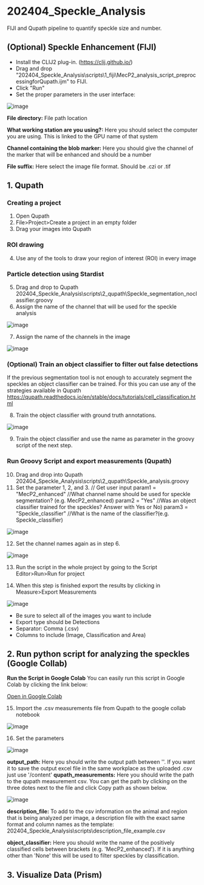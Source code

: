# 202404_Speckle_Analysis
FIJI and Qupath pipeline to quantify speckle size and number.

## (Optional) Speckle Enhancement (FIJI)
- Install the CLIJ2 plug-in. (https://clij.github.io/)
- Drag and drop "202404_Speckle_Analysis\scripts\1_fiji\MecP2_analysis_script_preprocessingforQupath.ijm" to FIJI.
- Click "Run"
- Set the proper parameters in the user interface:

![image](https://github.com/user-attachments/assets/0995d6e1-c327-4003-8923-81076b0bd385)

**File directory:** File path location

**What working station are you using?:** Here you should select the computer you are using. This is linked to the GPU name of that system

**Channel containing the blob marker:** Here you should give the channel of the marker that will be enhanced and should be a number 

**File suffix:** Here select the image file format. Should be .czi or .tif

## 1. Qupath
### Creating a project
1. Open Qupath
2. File>Project>Create a project in an empty folder
3. Drag your images into Qupath
   
### ROI drawing
4. Use any of the tools to draw your region of interest (ROI) in every image
   
### Particle detection using Stardist
5. Drag and drop to Qupath 202404_Speckle_Analysis\scripts\2_qupath\Speckle_segmentation_noclassifier.groovy
6. Assign the name of the channel that will be used for the speckle analysis

![image](https://github.com/user-attachments/assets/38cf8fd2-57e6-48fd-827e-5ddfa8b49d14)

7. Assign the name of the channels in the image

![image](https://github.com/user-attachments/assets/5559c199-dc03-4863-ae4d-63bd88e5554a)

### (Optional) Train an object classifier to filter out false detections
If the previous segmentation tool is not enough to accurately segment the speckles an object classifier can be trained. For this you can use any of the strategies available in Qupath https://qupath.readthedocs.io/en/stable/docs/tutorials/cell_classification.html

8. Train the object classifier with ground truth annotations.

![image](https://github.com/user-attachments/assets/76b4645a-95e1-4162-80f4-72a543be4ab8)

9. Train the object classifier and use the name as parameter in the groovy script of the next step.

### Run Groovy Script and export measurements (Qupath)
10. Drag and drop into Qupath 202404_Speckle_Analysis\scripts\2_qupath\Speckle_analysis.groovy
11. Set the parameter 1, 2, and 3.
// Get user input
param1 = "MecP2_enhanced" //What channel name should be used for speckle segmentation? (e.g. MecP2_enhanced)
param2 = "Yes" //Was an object classifier trained for the speckles? Answer with Yes or No)
param3 = "Speckle_classifier" //What is the name of the classifier?(e.g. Speckle_classifier)

![image](https://github.com/user-attachments/assets/6febf88d-978a-48e2-a6ca-99adca99fd87)

12. Set the channel names again as in step 6.

![image](https://github.com/user-attachments/assets/1bfc96e6-58b5-4e01-bdb2-dbac943e2179)

13. Run the script in the whole project by going to the Script Editor>Run>Run for project

14. When this step is finished export the results by clicking in Measure>Export Measurements

![image](https://github.com/user-attachments/assets/86e97520-ca34-41ec-94af-a40e033cbbc2)

- Be sure to select all of the images you want to include
- Export type should be Detections
- Separator: Comma (.csv)
- Columns to include (Image, Classification and Area)

## 2. Run python script for analyzing the speckles (Google Collab)
**Run the Script in Google Colab**
You can easily run this script in Google Colab by clicking the link below:

[Open in Google Colab](https://colab.research.google.com/github/vib-bic-projects/202404_Speckle_Analysis\scripts\3_python\Laura_speckle_analysis_script.ipynb)

15. Import the .csv measurements file from Qupath to the google collab notebook

![image](https://github.com/user-attachments/assets/0ad485f8-67d4-491b-987a-7e9f0e3d9474)

16. Set the parameters

![image](https://github.com/user-attachments/assets/75f68364-1d28-4fc1-b772-cc6f549441c1)

**output_path:** Here you should write the output path between ''. If you want it to save the output excel file in the same workplace as the uploaded .csv just use '/content'
**qupath_measurements:** Here you should write the path to the qupath measurement csv. You can get the path by clicking on the three dotes next to the file and click Copy path as shown below.

![image](https://github.com/user-attachments/assets/2e22892f-e506-4556-8389-cab1a64b6972)

**description_file:** To add to the csv information on the animal and region that is being analyzed per image, a description file with the exact same format and column names as the template: 202404_Speckle_Analysis\scripts\description_file_example.csv

**object_classifier:** Here you should write the name of the positively classified cells between brackets (e.g. 'MecP2_enhanced'). If it is anything other than 'None' this will be used to filter speckles by classification.

## 3. Visualize Data (Prism)
